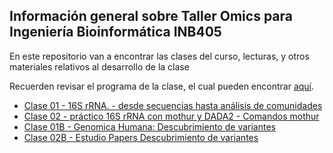 ## Información general sobre Taller Omics para Ingeniería Bioinformática INB405


En este repositorio van a encontrar las clases del curso, lecturas, y otros materiales relativos al desarrollo de la clase 

Recuerden revisar el programa de la clase, el cual pueden encontrar [aquí](https://github.com/talleromics/materiales/raw/master/taller_omics_programa_2018.pdf).  

- [Clase 01 - 16S rRNA. - desde secuencias hasta análisis de comunidades](https://github.com/talleromics/materiales/raw/master/01_16SrRNA.pdf)  
- [Clase 02 - práctico 16S rRNA con mothur y DADA2 - Comandos mothur](https://github.com/talleromics/materiales/raw/master/mothur_commands.txt)
- [Clase 01B - Genomica Humana: Descubrimiento de variantes](https://github.com/talleromics/materiales/raw/master/DescubrimientoDeVariantesGH_11Mayo.pptx)
- [Clase 02B - Estudio Papers Descubrimiento de variantes](https://github.com/talleromics/materiales/raw/master/materiales/DescubrimientodeVariantesPapers.txt)

